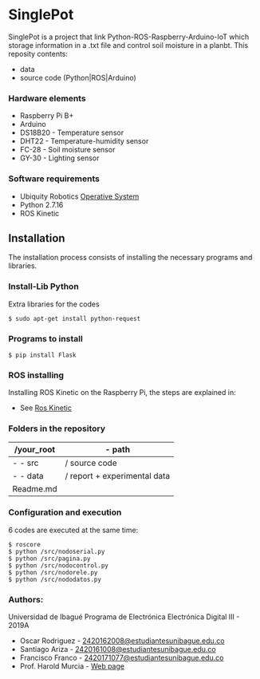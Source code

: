 # SinglePot
SinglePot is a project that link Python-ROS-Raspberry-Arduino-IoT which storage information in a .txt file and control soil moisture in a planbt.
This reposity contents:
  - data
  - source code (Python|ROS|Arduino)

### Hardware elements
  - Raspberry Pi B+
  - Arduino
  - DS18B20 - Temperature sensor
  - DHT22 - Temperature-humidity sensor
  - FC-28 - Soil moisture sensor
  - GY-30 - Lighting sensor
  
### Software requirements
  - Ubiquity Robotics [Operative System](https://downloads.ubiquityrobotics.com/)
  - Python 2.7.16
  - ROS Kinetic

## Installation
The installation process consists of installing the necessary programs and libraries.

### Install-Lib Python
Extra libraries for the codes
```
$ sudo apt-get install python-request
```
### Programs to install
```
$ pip install Flask
```
### ROS installing
Installing ROS Kinetic on the Raspberry Pi, the steps are explained in:
 * See [Ros Kinetic](http://wiki.ros.org/ROSberryPi/Installing%20ROS%20Kinetic%20on%20the%20Raspberry%20Pi)
 
### Folders in the repository

| /your_root | - path |
|-|-
| - - src | / source code
| - - data| / report + experimental data
| Readme.md

### Configuration and execution
6 codes are executed at the same time:
```
$ roscore
$ python /src/nodoserial.py
$ python /src/pagina.py
$ python /src/nodocontrol.py
$ python /src/nodorele.py
$ python /src/nododatos.py
```

### Authors:
Universidad de Ibagué
Programa de Electrónica
Electrónica Digital III - 2019A
 * Oscar Rodriguez  - [2420162008@estudiantesunibague.edu.co](mailto:2420162008@estudiantesunibague.edu.co)
 * Santiago Ariza - [2420161008@estudiantesunibague.edu.co](mailto:2420161008@estudiantesunibague.edu.co)
 * Francisco Franco - [2420171077@estudiantesunibague.edu.co](mailto:2420171077@estudiantesunibague.edu.co)
 * Prof. Harold Murcia - [Web page](http://haroldmurcia.com/)
